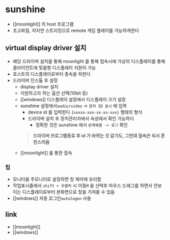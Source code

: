 # sunshine
- [[moonlight]] 의 host 프로그램
- 초고화질, 저지연 스트리밍으로 remote 게임 플레이를 가능하게한다

## virtual display driver 설치
- 해당 드라이버 설치를 통해 moonlight 를 통해 접속시에 가상의 디스플레이를 통해 클라이언트에 맞춤형 디스플레이 지원이 가능
- 호스트의 디스플레이로부터 종속을 피한다
- 드라이버 인스톨 후 설정
  - display driver 설치
  - 지원하고자 하는 옵션 선택(10bit 등)
  - [[windows]] 디스플레이 설정에서 디스플레이 크기 설정
  - sunshine 설정에서`audio/video` -> `장치 ID 표시` 에 입력
    - device id 를 입력한다 `{xxxxx-xxx-xx-xx-xxx}` 형태의 형식
    - 드라이버 설치 후 장치관리자에서 속성에서 확인 가능하다
      - 정확한 것은 sunshine 에서 `문제해결 -> 로그` 확인
    > **드라이버 프로그램종료 후 id 가 바뀌는 것 같기도, 그런데 접속은 되서 혼란스러움**
  - [[moonlight]] 를 통한 접속

### 팁
- 모니터를 주모니터로 설정하면 창 제어에 유리함
- 작업표시줄에서 `shift + 우클릭` 시 이동`M` 을 선택후 마우스 드래그를 하면서 안보이는 디스플레이로부터 본화면으로 창을 가져올 수 있음
- [[windows]] 자동 로그인`autologon` 사용

## link
- [[moonlight]]
- [[windows]]
